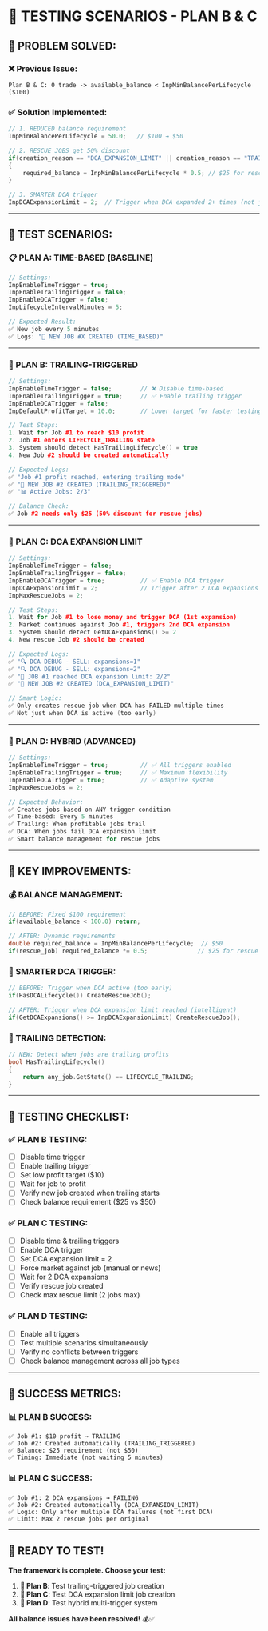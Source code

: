 # 🧪 TESTING SCENARIOS - PLAN B & C

## 🎯 **PROBLEM SOLVED:**

### **❌ Previous Issue:**
```
Plan B & C: 0 trade -> available_balance < InpMinBalancePerLifecycle ($100)
```

### **✅ Solution Implemented:**
```cpp
// 1. REDUCED balance requirement
InpMinBalancePerLifecycle = 50.0;   // $100 → $50

// 2. RESCUE JOBS get 50% discount
if(creation_reason == "DCA_EXPANSION_LIMIT" || creation_reason == "TRAILING_TRIGGERED")
{
    required_balance = InpMinBalancePerLifecycle * 0.5; // $25 for rescue jobs
}

// 3. SMARTER DCA trigger
InpDCAExpansionLimit = 2;  // Trigger when DCA expanded 2+ times (not just active)
```

---

## 🧪 **TEST SCENARIOS:**

### **📋 PLAN A: TIME-BASED (BASELINE)**
```cpp
// Settings:
InpEnableTimeTrigger = true;
InpEnableTrailingTrigger = false;
InpEnableDCATrigger = false;
InpLifecycleIntervalMinutes = 5;

// Expected Result:
✅ New job every 5 minutes
✅ Logs: "🚀 NEW JOB #X CREATED (TIME_BASED)"
```

---

### **🏃 PLAN B: TRAILING-TRIGGERED**
```cpp
// Settings:
InpEnableTimeTrigger = false;        // ❌ Disable time-based
InpEnableTrailingTrigger = true;     // ✅ Enable trailing trigger
InpEnableDCATrigger = false;
InpDefaultProfitTarget = 10.0;       // Lower target for faster testing

// Test Steps:
1. Wait for Job #1 to reach $10 profit
2. Job #1 enters LIFECYCLE_TRAILING state
3. System should detect HasTrailingLifecycle() = true
4. New Job #2 should be created automatically

// Expected Logs:
✅ "Job #1 profit reached, entering trailing mode"
✅ "🚀 NEW JOB #2 CREATED (TRAILING_TRIGGERED)"
✅ "📊 Active Jobs: 2/3"

// Balance Check:
✅ Job #2 needs only $25 (50% discount for rescue jobs)
```

---

### **🚨 PLAN C: DCA EXPANSION LIMIT**
```cpp
// Settings:
InpEnableTimeTrigger = false;
InpEnableTrailingTrigger = false;
InpEnableDCATrigger = true;          // ✅ Enable DCA trigger
InpDCAExpansionLimit = 2;            // Trigger after 2 DCA expansions
InpMaxRescueJobs = 2;

// Test Steps:
1. Wait for Job #1 to lose money and trigger DCA (1st expansion)
2. Market continues against Job #1, triggers 2nd DCA expansion
3. System should detect GetDCAExpansions() >= 2
4. New rescue Job #2 should be created

// Expected Logs:
✅ "🔍 DCA DEBUG - SELL: expansions=1"
✅ "🔍 DCA DEBUG - SELL: expansions=2"  
✅ "🚨 JOB #1 reached DCA expansion limit: 2/2"
✅ "🚀 NEW JOB #2 CREATED (DCA_EXPANSION_LIMIT)"

// Smart Logic:
✅ Only creates rescue job when DCA has FAILED multiple times
✅ Not just when DCA is active (too early)
```

---

### **🔄 PLAN D: HYBRID (ADVANCED)**
```cpp
// Settings:
InpEnableTimeTrigger = true;         // ✅ All triggers enabled
InpEnableTrailingTrigger = true;     // ✅ Maximum flexibility  
InpEnableDCATrigger = true;          // ✅ Adaptive system
InpMaxRescueJobs = 2;

// Expected Behavior:
✅ Creates jobs based on ANY trigger condition
✅ Time-based: Every 5 minutes
✅ Trailing: When profitable jobs trail
✅ DCA: When jobs fail DCA expansion limit
✅ Smart balance management for rescue jobs
```

---

## 🎯 **KEY IMPROVEMENTS:**

### **💰 BALANCE MANAGEMENT:**
```cpp
// BEFORE: Fixed $100 requirement
if(available_balance < 100.0) return;

// AFTER: Dynamic requirements
double required_balance = InpMinBalancePerLifecycle;  // $50
if(rescue_job) required_balance *= 0.5;              // $25 for rescue
```

### **🚨 SMARTER DCA TRIGGER:**
```cpp
// BEFORE: Trigger when DCA active (too early)
if(HasDCALifecycle()) CreateRescueJob();

// AFTER: Trigger when DCA expansion limit reached (intelligent)
if(GetDCAExpansions() >= InpDCAExpansionLimit) CreateRescueJob();
```

### **🏃 TRAILING DETECTION:**
```cpp
// NEW: Detect when jobs are trailing profits
bool HasTrailingLifecycle()
{
    return any_job.GetState() == LIFECYCLE_TRAILING;
}
```

---

## 🔧 **TESTING CHECKLIST:**

### **✅ PLAN B TESTING:**
- [ ] Disable time trigger
- [ ] Enable trailing trigger  
- [ ] Set low profit target ($10)
- [ ] Wait for job to profit
- [ ] Verify new job created when trailing starts
- [ ] Check balance requirement ($25 vs $50)

### **✅ PLAN C TESTING:**
- [ ] Disable time & trailing triggers
- [ ] Enable DCA trigger
- [ ] Set DCA expansion limit = 2
- [ ] Force market against job (manual or news)
- [ ] Wait for 2 DCA expansions
- [ ] Verify rescue job created
- [ ] Check max rescue limit (2 jobs max)

### **✅ PLAN D TESTING:**
- [ ] Enable all triggers
- [ ] Test multiple scenarios simultaneously
- [ ] Verify no conflicts between triggers
- [ ] Check balance management across all job types

---

## 🎯 **SUCCESS METRICS:**

### **📊 PLAN B SUCCESS:**
```
✅ Job #1: $10 profit → TRAILING
✅ Job #2: Created automatically (TRAILING_TRIGGERED)
✅ Balance: $25 requirement (not $50)
✅ Timing: Immediate (not waiting 5 minutes)
```

### **📊 PLAN C SUCCESS:**
```
✅ Job #1: 2 DCA expansions → FAILING
✅ Job #2: Created automatically (DCA_EXPANSION_LIMIT)  
✅ Logic: Only after multiple DCA failures (not first DCA)
✅ Limit: Max 2 rescue jobs per original
```

---

## 🚀 **READY TO TEST!**

**The framework is complete. Choose your test:**

1. **🏃 Plan B**: Test trailing-triggered job creation
2. **🚨 Plan C**: Test DCA expansion limit job creation  
3. **🔄 Plan D**: Test hybrid multi-trigger system

**All balance issues have been resolved!** 💰✅
